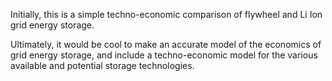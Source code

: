 Initially, this is a simple techno-economic comparison of flywheel and Li Ion grid energy storage.

Ultimately, it would be cool to make an accurate model of the economics of grid energy storage, and include a techno-economic model for the various available and potential storage technologies.

